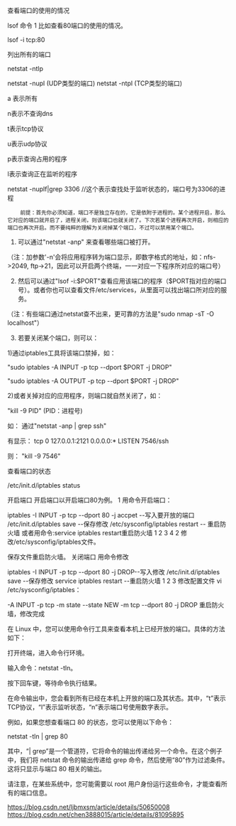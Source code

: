 查看端口的使用的情况

lsof 命令
1
比如查看80端口的使用的情况。

lsof -i tcp:80

列出所有的端口

netstat -ntlp


netstat -nupl (UDP类型的端口)
netstat -ntpl (TCP类型的端口)

 

a 表示所有

n表示不查询dns

t表示tcp协议

u表示udp协议

p表示查询占用的程序

l表示查询正在监听的程序

 

netstat -nuplf|grep 3306   //这个表示查找处于监听状态的，端口号为3306的进程



        前提：首先你必须知道，端口不是独立存在的，它是依附于进程的。某个进程开启，那么它对应的端口就开启了，进程关闭，则该端口也就关闭了。下次若某个进程再次开启，则相应的端口也再次开启。而不要纯粹的理解为关闭掉某个端口，不过可以禁用某个端口。

 

1. 可以通过"netstat -anp" 来查看哪些端口被打开。

（注：加参数'-n'会将应用程序转为端口显示，即数字格式的地址，如：nfs->2049, ftp->21，因此可以开启两个终端，一一对应一下程序所对应的端口号）

 

2. 然后可以通过"lsof -i:$PORT"查看应用该端口的程序（$PORT指对应的端口号）。或者你也可以查看文件/etc/services，从里面可以找出端口所对应的服务。

（注：有些端口通过netstat查不出来，更可靠的方法是"sudo nmap -sT -O localhost"）

 

3. 若要关闭某个端口，则可以：

1)通过iptables工具将该端口禁掉，如：

"sudo iptables -A INPUT -p tcp --dport $PORT -j DROP"

"sudo iptables -A OUTPUT -p tcp --dport $PORT -j DROP"   

2)或者关掉对应的应用程序，则端口就自然关闭了，如：

"kill -9 PID" (PID：进程号)

如：    通过"netstat -anp | grep ssh"

有显示：    tcp 0 127.0.0.1:2121 0.0.0.0:* LISTEN 7546/ssh

则：    "kill -9 7546"



查看端口的状态

 /etc/init.d/iptables status

开启端口
开启端口以开启端口80为例。
1 用命令开启端口：

iptables -I INPUT -p tcp --dport 80 -j accpet --写入要开放的端口
/etc/init.d/iptables save --保存修改
/etc/sysconfig/iptables restart -- 重启防火墙
或者用命令:service iptables restart重启防火墙
1
2
3
4
2 修改/etc/sysconfig/iptables文件。

保存文件重启防火墙。
关闭端口
用命令修改

iptables -I INPUT -p tcp --dport 80 -j DROP--写入修改
/etc/init.d/iptables save --保存修改
service iptables restart --重启防火墙
1
2
3
修改配置文件 vi /etc/sysconfig/iptables：

 -A INPUT -p tcp -m state --state NEW -m tcp --dport 80 -j DROP   重启防火墙，修改完成



 在 Linux 中，您可以使用命令行工具来查看本机上已经开放的端口。具体的方法如下：

打开终端，进入命令行环境。

输入命令：netstat -tln。

按下回车键，等待命令执行结果。

在命令输出中，您会看到所有已经在本机上开放的端口及其状态。其中，“t”表示TCP协议，“l”表示监听状态，“n”表示端口号使用数字表示。

例如，如果您想查看端口 80 的状态，您可以使用以下命令：

netstat -tln | grep 80

其中，“| grep”是一个管道符，它将命令的输出传递给另一个命令。在这个例子中，我们将 netstat 命令的输出传递给 grep 命令，然后使用“80”作为过滤条件。这将只显示与端口 80 相关的输出。

请注意，在某些系统中，您可能需要以 root 用户身份运行这些命令，才能查看所有的端口信息。


https://blog.csdn.net/ljbmxsm/article/details/50650008
https://blog.csdn.net/chen3888015/article/details/81095895